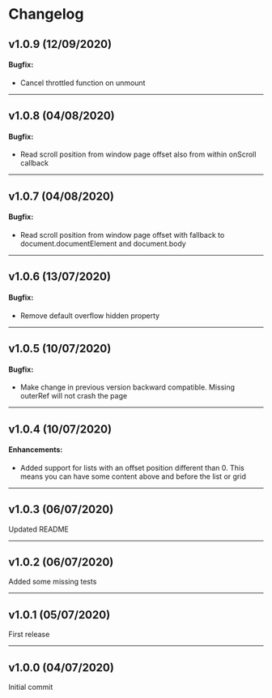 # Changelog

## v1.0.9 (12/09/2020)

#### Bugfix:

- Cancel throttled function on unmount

---

## v1.0.8 (04/08/2020)

#### Bugfix:

- Read scroll position from window page offset also from within onScroll callback

---

## v1.0.7 (04/08/2020)

#### Bugfix:

- Read scroll position from window page offset with fallback to document.documentElement and document.body

---

## v1.0.6 (13/07/2020)

#### Bugfix:

- Remove default overflow hidden property

---

## v1.0.5 (10/07/2020)

#### Bugfix:

- Make change in previous version backward compatible. Missing outerRef will not crash the page

---

## v1.0.4 (10/07/2020)

#### Enhancements:

- Added support for lists with an offset position different than 0. This means you can have some content above and before the list or grid

---

## v1.0.3 (06/07/2020)

Updated README

---

## v1.0.2 (06/07/2020)

Added some missing tests

---

## v1.0.1 (05/07/2020)

First release

---

## v1.0.0 (04/07/2020)

Initial commit
